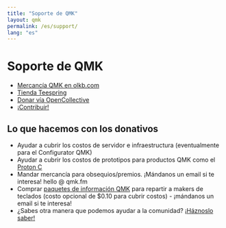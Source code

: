 ```yaml
---
title: "Soporte de QMK"
layout: qmk
permalink: /es/support/
lang: "es"
---
```


# Soporte de QMK

* [Mercancía QMK en olkb.com](https://olkb.com/parts)
* [Tienda Teespring](https://teespring.com/stores/qmk)
* [Donar vía OpenCollective](https://opencollective.com/qmk-firmware)
* [¡Contribuir!](https://github.com/qmk/qmk_firmware/issues)

## Lo que hacemos con los donativos

* Ayudar a cubrir los costos de servidor e infraestructura (eventualmente para el Configurator QMK)
* Ayudar a cubrir los costos de prototipos para productos QMK como el [Proton C](https://qmk.fm/proton-c)
* Mandar mercancía para obsequios/premios. ¡Mándanos un email si te interesa! hello @ qmk.fm
* Comprar [paquetes de información QMK](https://i.imgur.com/EoXgApN.png) para repartir a makers de teclados (costo opcional de $0.10 para cubrir costos) - ¡mándanos un email si te interesa!
* ¿Sabes otra manera que podemos ayudar a la comunidad? [¡Háznoslo saber!](https://github.com/qmk/qmk.fm/issues)
